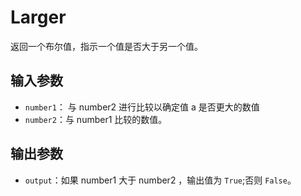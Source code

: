 # Larger

返回一个布尔值，指示一个值是否大于另一个值。

## 输入参数

- `number1`： 与 number2 进行比较以确定值 a 是否更大的数值
- `number2`：与  number1 比较的数值。

## 输出参数

- `output`：如果 number1 大于 number2 ，输出值为 `True`;否则 `False`。
